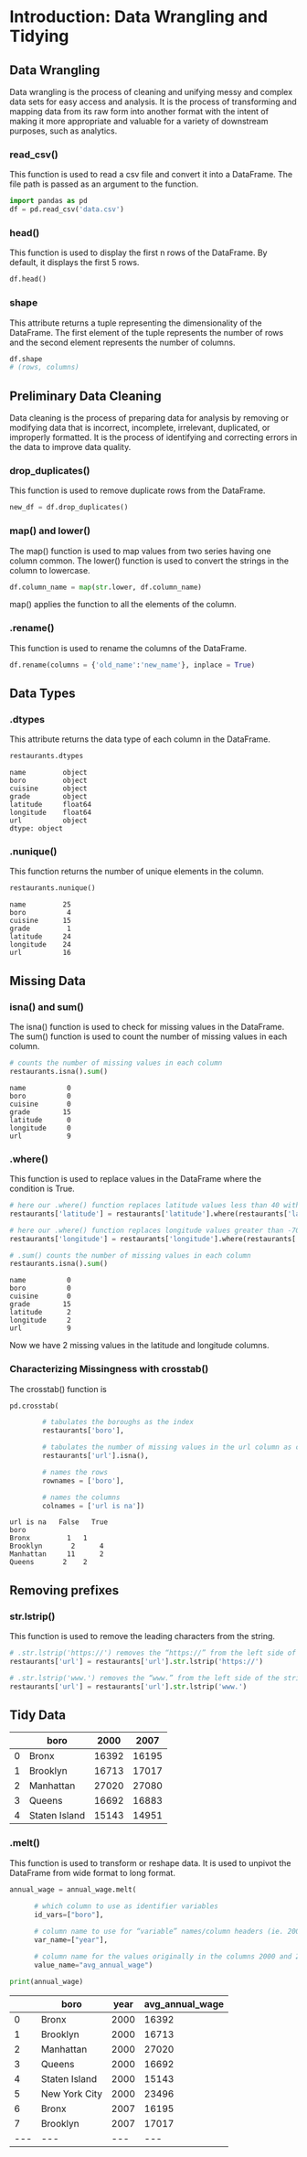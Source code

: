 # Introduction: Data Wrangling and Tidying
## Data Wrangling
Data wrangling is the process of cleaning and unifying messy and complex data sets for easy access and analysis. It is the process of transforming and mapping data from its raw form into another format with the intent of making it more appropriate and valuable for a variety of downstream purposes, such as analytics.

### read_csv()
This function is used to read a csv file and convert it into a DataFrame. The file path is passed as an argument to the function.
```python
import pandas as pd
df = pd.read_csv('data.csv')
```
### head()
This function is used to display the first n rows of the DataFrame. By default, it displays the first 5 rows.
```python
df.head()
```
### shape
This attribute returns a tuple representing the dimensionality of the DataFrame. The first element of the tuple represents the number of rows and the second element represents the number of columns.
```python
df.shape
# (rows, columns)
```
## Preliminary Data Cleaning
Data cleaning is the process of preparing data for analysis by removing or modifying data that is incorrect, incomplete, irrelevant, duplicated, or improperly formatted. It is the process of identifying and correcting errors in the data to improve data quality.

### drop_duplicates()
This function is used to remove duplicate rows from the DataFrame.
```python
new_df = df.drop_duplicates()
```

### map() and lower()
The map() function is used to map values from two series having one column common. The lower() function is used to convert the strings in the column to lowercase.
```python
df.column_name = map(str.lower, df.column_name)
```
map() applies the function to all the elements of the column.

### .rename()
This function is used to rename the columns of the DataFrame.
```python
df.rename(columns = {'old_name':'new_name'}, inplace = True)
```
## Data Types

### .dtypes
This attribute returns the data type of each column in the DataFrame.
```python
restaurants.dtypes
```
```
name         object
boro         object
cuisine      object
grade        object
latitude     float64
longitude    float64
url          object
dtype: object
```
### .nunique()
This function returns the number of unique elements in the column.
```python
restaurants.nunique() 
```
```
name         25
boro          4
cuisine      15
grade         1
latitude     24
longitude    24
url          16
```
## Missing Data

### isna() and sum()
The isna() function is used to check for missing values in the DataFrame. The sum() function is used to count the number of missing values in each column.
```python
# counts the number of missing values in each column 
restaurants.isna().sum()
```
```
name          0
boro          0
cuisine       0
grade        15
latitude      0
longitude     0
url           9
```
### .where()
This function is used to replace values in the DataFrame where the condition is True.
```python
# here our .where() function replaces latitude values less than 40 with NaN values
restaurants['latitude'] = restaurants['latitude'].where(restaurants['latitude'] < 40, np.nan) 

# here our .where() function replaces longitude values greater than -70 with NaN values
restaurants['longitude'] = restaurants['longitude'].where(restaurants['longitude'] > -70, np.nan)

# .sum() counts the number of missing values in each column
restaurants.isna().sum() 
```
```
name          0
boro          0
cuisine       0
grade        15
latitude      2
longitude     2
url           9
```
Now we have 2 missing values in the latitude and longitude columns.

### Characterizing Missingness with crosstab()
The crosstab() function is 
```python
pd.crosstab(

        # tabulates the boroughs as the index
        restaurants['boro'],  

        # tabulates the number of missing values in the url column as columns
        restaurants['url'].isna(), 

        # names the rows
        rownames = ['boro'],

        # names the columns 
        colnames = ['url is na']) 
```
```
url is na   False   True
boro        
Bronx         1   1
Brooklyn       2      4
Manhattan     11      2
Queens       2    2
```

## Removing prefixes
### str.lstrip()
This function is used to remove the leading characters from the string.
```python
# .str.lstrip('https://') removes the “https://” from the left side of the string
restaurants['url'] = restaurants['url'].str.lstrip('https://') 

# .str.lstrip('www.') removes the “www.” from the left side of the string
restaurants['url'] = restaurants['url'].str.lstrip('www.')
```
## Tidy Data

|      | boro         | 2000 | 2007 |
|------|--------------|------|------|
| 0    | Bronx        | 16392| 16195|
| 1    | Brooklyn     | 16713| 17017|
| 2    | Manhattan    | 27020| 27080|
| 3    | Queens       | 16692| 16883|
| 4    | Staten Island| 15143| 14951|

### .melt()
This function is used to transform or reshape data. It is used to unpivot the DataFrame from wide format to long format.
```python
annual_wage = annual_wage.melt(

      # which column to use as identifier variables
      id_vars=["boro"], 
      
      # column name to use for “variable” names/column headers (ie. 2000 and 2007) 
      var_name=["year"], 

      # column name for the values originally in the columns 2000 and 2007
      value_name="avg_annual_wage") 

print(annual_wage)
```
|       | boro           | year | avg_annual_wage |
|-------|----------------|------|-----------------|
| 0     | Bronx          | 2000 | 16392           |
| 1     | Brooklyn       | 2000 | 16713           |
| 2     | Manhattan      | 2000 | 27020           |
| 3     | Queens         | 2000 | 16692           |
| 4     | Staten Island  | 2000 | 15143           |
| 5     | New York City  | 2000 | 23496           |
| 6     | Bronx          | 2007 | 16195           |
| 7     | Brooklyn       | 2007 | 17017           |
| ---   | ---            | ---  | ---             |

